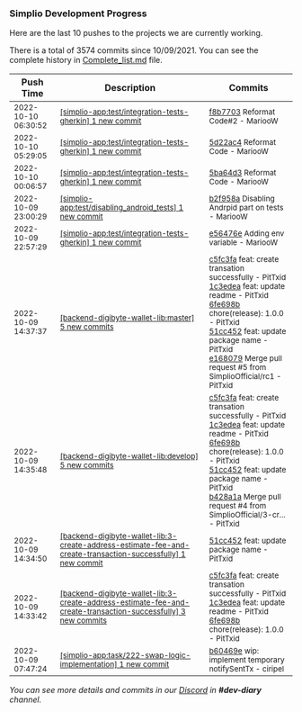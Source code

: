 
### Simplio Development Progress

Here are the last 10 pushes to the projects we are currently working.

There is a total of 3574 commits since 10/09/2021. You can see the complete history in
 [Complete_list.md](Complete_list.md) file.

| Push Time | Description | Commits |
| --- | --- | --- |
| <sub>2022-10-10 06:30:52</sub> | <sub>[[simplio-app:test/integration\-tests\-gherkin] 1 new commit](https://github.com/SimplioOfficial/simplio-app/commit/f8b7703df5dbc66b79dc13face0633a4ec835214)</sub> | <sub>[f8b7703](https://github.com/SimplioOfficial/simplio-app/commit/f8b7703df5dbc66b79dc13face0633a4ec835214) Reformat Code#2 - MariooW</sub> |
| <sub>2022-10-10 05:29:05</sub> | <sub>[[simplio-app:test/integration\-tests\-gherkin] 1 new commit](https://github.com/SimplioOfficial/simplio-app/commit/5d22ac4e7e1a2450beb6543a55e5ea15d8bb8ea7)</sub> | <sub>[5d22ac4](https://github.com/SimplioOfficial/simplio-app/commit/5d22ac4e7e1a2450beb6543a55e5ea15d8bb8ea7) Reformat Code - MariooW</sub> |
| <sub>2022-10-10 00:06:57</sub> | <sub>[[simplio-app:test/integration\-tests\-gherkin] 1 new commit](https://github.com/SimplioOfficial/simplio-app/commit/5ba64d3c250a9ccdc798ea186f82353bb6e91e73)</sub> | <sub>[5ba64d3](https://github.com/SimplioOfficial/simplio-app/commit/5ba64d3c250a9ccdc798ea186f82353bb6e91e73) Reformat Code - MariooW</sub> |
| <sub>2022-10-09 23:00:29</sub> | <sub>[[simplio-app:test/disabling\_android\_tests] 1 new commit](https://github.com/SimplioOfficial/simplio-app/commit/b2f958acb6e55db3624eb0b31d0cd5c72a5abc8c)</sub> | <sub>[b2f958a](https://github.com/SimplioOfficial/simplio-app/commit/b2f958acb6e55db3624eb0b31d0cd5c72a5abc8c) Disabling Andrpid part on tests - MariooW</sub> |
| <sub>2022-10-09 22:57:29</sub> | <sub>[[simplio-app:test/integration\-tests\-gherkin] 1 new commit](https://github.com/SimplioOfficial/simplio-app/commit/e56476e1891a4b50c3804f9db48e722241a97443)</sub> | <sub>[e56476e](https://github.com/SimplioOfficial/simplio-app/commit/e56476e1891a4b50c3804f9db48e722241a97443) Adding env variable - MariooW</sub> |
| <sub>2022-10-09 14:37:37</sub> | <sub>[[backend-digibyte-wallet-lib:master] 5 new commits](https://github.com/SimplioOfficial/backend-digibyte-wallet-lib/compare/38a7079212c9...e16807920679)</sub> | <sub>[c5fc3fa](https://github.com/SimplioOfficial/backend-digibyte-wallet-lib/commit/c5fc3fa84774cb8a097cdf67662d0753b2b6edc8) feat: create transation successfully - PitTxid<br>[1c3edea](https://github.com/SimplioOfficial/backend-digibyte-wallet-lib/commit/1c3edea5eb238857fbbc65e62b98bde5a954fb43) feat: update readme - PitTxid<br>[6fe698b](https://github.com/SimplioOfficial/backend-digibyte-wallet-lib/commit/6fe698b1a06524f637c93e64fe7f51b70371f10e) chore(release): 1.0.0 - PitTxid<br>[51cc452](https://github.com/SimplioOfficial/backend-digibyte-wallet-lib/commit/51cc45225b6a504e7ae8d0b2c19c9ca55c3e9968) feat: update package name - PitTxid<br>[e168079](https://github.com/SimplioOfficial/backend-digibyte-wallet-lib/commit/e16807920679ade3f61bb937b8c575bbd8602859) Merge pull request #5 from SimplioOfficial/rc1 - PitTxid</sub> |
| <sub>2022-10-09 14:35:48</sub> | <sub>[[backend-digibyte-wallet-lib:develop] 5 new commits](https://github.com/SimplioOfficial/backend-digibyte-wallet-lib/compare/38a7079212c9...b428a1aee9ba)</sub> | <sub>[c5fc3fa](https://github.com/SimplioOfficial/backend-digibyte-wallet-lib/commit/c5fc3fa84774cb8a097cdf67662d0753b2b6edc8) feat: create transation successfully - PitTxid<br>[1c3edea](https://github.com/SimplioOfficial/backend-digibyte-wallet-lib/commit/1c3edea5eb238857fbbc65e62b98bde5a954fb43) feat: update readme - PitTxid<br>[6fe698b](https://github.com/SimplioOfficial/backend-digibyte-wallet-lib/commit/6fe698b1a06524f637c93e64fe7f51b70371f10e) chore(release): 1.0.0 - PitTxid<br>[51cc452](https://github.com/SimplioOfficial/backend-digibyte-wallet-lib/commit/51cc45225b6a504e7ae8d0b2c19c9ca55c3e9968) feat: update package name - PitTxid<br>[b428a1a](https://github.com/SimplioOfficial/backend-digibyte-wallet-lib/commit/b428a1aee9ba10b0dad999ec1a9a070863a1b688) Merge pull request #4 from SimplioOfficial/3-cr... - PitTxid</sub> |
| <sub>2022-10-09 14:34:50</sub> | <sub>[[backend-digibyte-wallet-lib:3\-create\-address\-estimate\-fee\-and\-create\-transaction\-successfully] 1 new commit](https://github.com/SimplioOfficial/backend-digibyte-wallet-lib/commit/51cc45225b6a504e7ae8d0b2c19c9ca55c3e9968)</sub> | <sub>[51cc452](https://github.com/SimplioOfficial/backend-digibyte-wallet-lib/commit/51cc45225b6a504e7ae8d0b2c19c9ca55c3e9968) feat: update package name - PitTxid</sub> |
| <sub>2022-10-09 14:33:42</sub> | <sub>[[backend-digibyte-wallet-lib:3\-create\-address\-estimate\-fee\-and\-create\-transaction\-successfully] 3 new commits](https://github.com/SimplioOfficial/backend-digibyte-wallet-lib/compare/38a7079212c9...6fe698b1a065)</sub> | <sub>[c5fc3fa](https://github.com/SimplioOfficial/backend-digibyte-wallet-lib/commit/c5fc3fa84774cb8a097cdf67662d0753b2b6edc8) feat: create transation successfully - PitTxid<br>[1c3edea](https://github.com/SimplioOfficial/backend-digibyte-wallet-lib/commit/1c3edea5eb238857fbbc65e62b98bde5a954fb43) feat: update readme - PitTxid<br>[6fe698b](https://github.com/SimplioOfficial/backend-digibyte-wallet-lib/commit/6fe698b1a06524f637c93e64fe7f51b70371f10e) chore(release): 1.0.0 - PitTxid</sub> |
| <sub>2022-10-09 07:47:24</sub> | <sub>[[simplio-app:task/222\-swap\-logic\-implementation] 1 new commit](https://github.com/SimplioOfficial/simplio-app/commit/b60469eb140bd14aa296e97959dea5678b07c252)</sub> | <sub>[b60469e](https://github.com/SimplioOfficial/simplio-app/commit/b60469eb140bd14aa296e97959dea5678b07c252) wip: implement temporary notifySentTx - ciripel</sub> |

_You can see more details and commits in our [Discord](https://discord.gg/aKhjuwZmdP) in **#dev-diary** channel._
